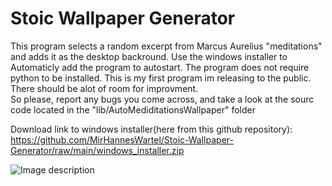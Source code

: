 # Stoic Wallpaper Generator

This program selects a random excerpt from Marcus Aurelius "meditations" and adds it as the desktop backround. 
Use the windows installer to Automaticly add the program to autostart. 
The program does not require python to be installed.
This is my first program im releasing to the public. There should be alot of room for improvment.  
So please, report any bugs you come across, and take a look at the sourc code located in the "lib/AutoMediditationsWallpaper" folder

Download link to windows installer(here from  this github repository): https://github.com/MirHannesWartel/Stoic-Wallpaper-Generator/raw/main/windows_installer.zip

![Image description](https://raw.githubusercontent.com/MirHannesWartel/Stoic-Wallpaper-Generator/main/program_sample.png)
